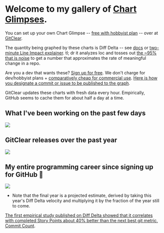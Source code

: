 # Welcome to my gallery of [Chart Glimpses](https://www.gitclear.com/help/share_progress_status_update_via_chart_glimpse_overview). 

You can set up your own Chart Glimpse -- [free with hobbyist plan](https://www.gitclear.com/pricing) -- over at [GitClear](https://www.gitclear.com).  

The quantity being graphed by these charts is Diff Delta -- see [docs](https://www.gitclear.com/diff_delta_factors) or [two-minute Line Impact explainer](https://www.youtube.com/watch?v=uW4n3AfEdhI&t=95s). tl; dr it analyzes loc and tosses out [the ~95% that is noise](https://www.gitclear.com/lines_of_code_stats) to get a number that approximates the rate of meaningful change in a repo.

Are you a dev that wants these? [Sign up for free](https://www.gitclear.com/pricing). We don't charge for dev/hobbyist plans + [comparatively cheap for commercial use](https://www.gitclear.com/developer_analytics_pricing_comparison). [Here is how you designate a commit or issue to be published to the graph](https://www.gitclear.com/help/publish_work_via_chart_glimpse).

GitClear updates these charts with fresh data every hour. Empirically, GitHub seems to cache them for about half a day at a time.

## What I've been working on the past few days
<a href='https://www.gitclear.com' target='_blank'><img src='https://www.gitclear.com/chart_glimpses/b02dd34c-b375-42b5-a1c0-bbfaac42917b.png' /></a>

## GitClear releases over the past year
<a href='https://www.gitclear.com' target='_blank'><img src='https://www.gitclear.com/chart_glimpses/547b696c-4872-4b2c-90b7-c1e5079ac533.png' /></a>

## My entire programming career since signing up for GitHub 🐙
<a href='https://www.gitclear.com' target='_blank'><img src='https://www.gitclear.com/chart_glimpses/46448a31-5a86-4785-8ec8-3457d925905c.png' /></a>
* Note that the final year is a projected estimate, derived by taking this year's Diff Delta velocity and multiplying it by the fraction of the year still to come.

[The first empirical study published on Diff Delta showed that it correlates with completed Story Points about 40% better than the next best git metric, Commit Count](https://www.gitclear.com/blog/research_suggests_diff_delta_has_higher_correlation_with_software_effort_than_other_git_metrics).
